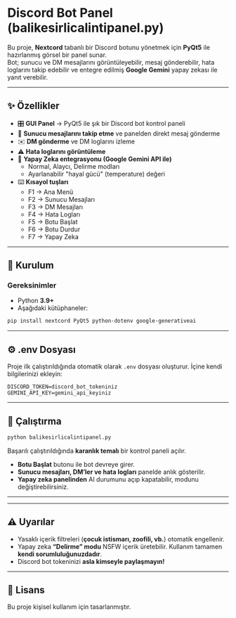 # Discord Bot Panel (balikesirlicalintipanel.py)

Bu proje, **Nextcord** tabanlı bir Discord botunu yönetmek için **PyQt5** ile hazırlanmış görsel bir panel sunar.  
Bot; sunucu ve DM mesajlarını görüntüleyebilir, mesaj gönderebilir, hata loglarını takip edebilir ve entegre edilmiş **Google Gemini** yapay zekası ile yanıt verebilir.

---

## ✨ Özellikler

- 🎛️ **GUI Panel** → PyQt5 ile şık bir Discord bot kontrol paneli  
- 📡 **Sunucu mesajlarını takip etme** ve panelden direkt mesaj gönderme  
- ✉️ **DM gönderme** ve DM loglarını izleme  
- ⚠️ **Hata loglarını görüntüleme**  
- 🤖 **Yapay Zeka entegrasyonu (Google Gemini API ile)**  
  - Normal, Alaycı, Delirme modları  
  - Ayarlanabilir "hayal gücü" (temperature) değeri  
- ⌨️ **Kısayol tuşları**  
  - F1 → Ana Menü  
  - F2 → Sunucu Mesajları  
  - F3 → DM Mesajları  
  - F4 → Hata Logları  
  - F5 → Botu Başlat  
  - F6 → Botu Durdur  
  - F7 → Yapay Zeka  

---

## 🔧 Kurulum

### Gereksinimler
- Python **3.9+**
- Aşağıdaki kütüphaneler:

```bash
pip install nextcord PyQt5 python-dotenv google-generativeai
```

---

## ⚙️ .env Dosyası

Proje ilk çalıştırıldığında otomatik olarak `.env` dosyası oluşturur. İçine kendi bilgilerinizi ekleyin:

```
DISCORD_TOKEN=discord_bot_tokeniniz
GEMINI_API_KEY=gemini_api_keyiniz
```

---

## 🚀 Çalıştırma

```bash
python balikesirlicalintipanel.py
```

Başarılı çalıştırıldığında **karanlık temalı** bir kontrol paneli açılır.  

- **Botu Başlat** butonu ile bot devreye girer.  
- **Sunucu mesajları, DM’ler ve hata logları** panelde anlık gösterilir.  
- **Yapay zeka panelinden** AI durumunu açıp kapatabilir, modunu değiştirebilirsiniz.  

---

---

## ⚠️ Uyarılar

- Yasaklı içerik filtreleri (**çocuk istismarı, zoofili, vb.**) otomatik engellenir.  
- Yapay zeka **“Delirme” modu** NSFW içerik üretebilir. Kullanım tamamen **kendi sorumluluğunuzdadır**.  
- Discord bot tokeninizi **asla kimseyle paylaşmayın!**

---

## 📜 Lisans

Bu proje kişisel kullanım için tasarlanmıştır.
